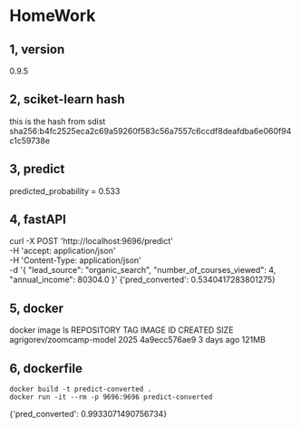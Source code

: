 # HomeWork

## 1, version
0.9.5

## 2, sciket-learn hash
this is the hash from sdist
sha256:b4fc2525eca2c69a59260f583c56a7557c6ccdf8deafdba6e060f94c1c59738e

## 3, predict
predicted_probability = 0.533

## 4, fastAPI

curl -X POST 'http://localhost:9696/predict' \
    -H 'accept: application/json' \
    -H 'Content-Type: application/json' \
    -d '{
        "lead_source": "organic_search",
        "number_of_courses_viewed": 4,
        "annual_income": 80304.0
    }'
{'pred_converted': 0.5340417283801275}

## 5, docker
docker image ls
REPOSITORY                 TAG       IMAGE ID       CREATED      SIZE
agrigorev/zoomcamp-model   2025      4a9ecc576ae9   3 days ago   121MB

## 6, dockerfile
```
docker build -t predict-converted .
docker run -it --rm -p 9696:9696 predict-converted
```

{'pred_converted': 0.9933071490756734}
